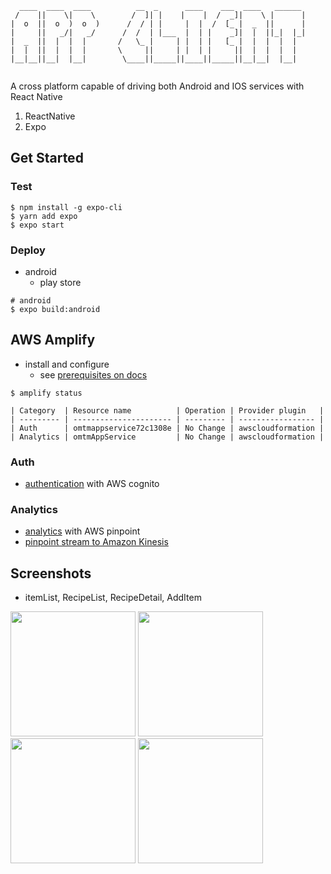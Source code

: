 ```
  ____  ____  ____          __  _      ____    ___  ____   ______ 
 /    ||    \|    \        /  ]| |    |    |  /  _]|    \ |      |
|  o  ||  o  )  o  )      /  / | |     |  |  /  [_ |  _  ||      |
|     ||   _/|   _/      /  /  | |___  |  | |    _]|  |  ||_|  |_|
|  _  ||  |  |  |       /   \_ |     | |  | |   [_ |  |  |  |  |  
|  |  ||  |  |  |       \     ||     | |  | |     ||  |  |  |  |  
|__|__||__|  |__|        \____||_____||____||_____||__|__|  |__|  
                                                                  
```
A cross platform capable of driving both Android and IOS services with React Native
1. ReactNative
2. Expo
## Get Started
### Test
```shell script
$ npm install -g expo-cli
$ yarn add expo
$ expo start
```
### Deploy
- android
    - play store
```shell script
# android 
$ expo build:android

```
## AWS Amplify
- install and configure
    - see [prerequisites on docs](https://docs.amplify.aws/start/getting-started/installation/q/integration/react-native#sign-up-for-an-aws-account)
```shell script
$ amplify status

| Category  | Resource name          | Operation | Provider plugin   |
| --------- | ---------------------- | --------- | ----------------- |
| Auth      | omtmappservice72c1308e | No Change | awscloudformation |
| Analytics | omtmAppService         | No Change | awscloudformation |
```
### Auth
- [authentication](https://docs.amplify.aws/lib/auth/getting-started/q/platform/js) with AWS cognito
 
### Analytics
- [analytics](https://docs.amplify.aws/lib/analytics/getting-started/q/platform/js) with AWS pinpoint
- [pinpoint stream to Amazon Kinesis](https://docs.amplify.aws/lib/analytics/storing/q/platform/js)

## Screenshots
- itemList, RecipeList, RecipeDetail, AddItem
<div>
  <img src="https://user-images.githubusercontent.com/40639955/82827118-4fb43480-9ee9-11ea-8e32-743e40684db0.png" width="200"></img>
  <img src="https://user-images.githubusercontent.com/40639955/82827176-707c8a00-9ee9-11ea-820c-30796e5e641a.png" width="200"></img>
  <img src="https://user-images.githubusercontent.com/40639955/82827196-7a05f200-9ee9-11ea-8f22-af2c60d6dd6e.png" width="200"></img>
  <img src="https://user-images.githubusercontent.com/40639955/84013761-50060280-a9b4-11ea-9d9b-4c877dd9593f.png" width="200"></img>
</div>
